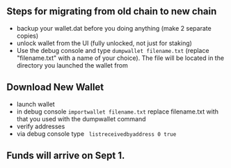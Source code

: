 ## Steps for migrating from old chain to new chain
- backup your wallet.dat before you doing anything (make 2 separate copies)
- unlock wallet from the UI (fully unlocked, not just for staking)
- Use the debug console and type ```dumpwallet filename.txt``` (replace "filename.txt" with a name of your choice). The file will be located in the directory you launched the wallet from

## Download New Wallet
- launch wallet
- in debug console ```importwallet filename.txt``` replace filename.txt with that you used with the dumpwallet command
- verify addresses
- via debug console type
``` listreceivedbyaddress 0 true```

## Funds will arrive on Sept 1.
